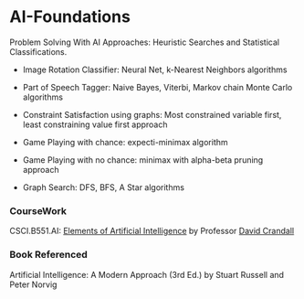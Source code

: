 # AI-Foundations


Problem Solving With AI Approaches: Heuristic Searches and Statistical Classifications.

- Image Rotation Classifier: Neural Net, k-Nearest Neighbors algorithms

- Part of Speech Tagger: Naive Bayes, Viterbi, Markov chain Monte Carlo algorithms

- Constraint Satisfaction using graphs: Most constrained variable first, least constraining value first approach

- Game Playing with chance: expecti-minimax algorithm

- Game Playing with no chance: minimax with alpha-beta pruning approach

- Graph Search: DFS, BFS, A Star algorithms


### CourseWork
CSCI.B551.AI: [Elements of Artificial Intelligence](https://www.soic.indiana.edu/graduate/courses/index.html?number=b551&department=CSCI) by Professor [David Crandall](http://www.soic.indiana.edu/all-people/profile.html?profile_id=183)


### Book Referenced
Artificial Intelligence: A Modern Approach (3rd Ed.) by Stuart Russell and Peter Norvig
